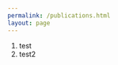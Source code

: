 ```yaml
---
permalink: /publications.html
layout: page
---
```


<ol class="reverse">
<li>test</li>
<li>test2</li>

</ol>

